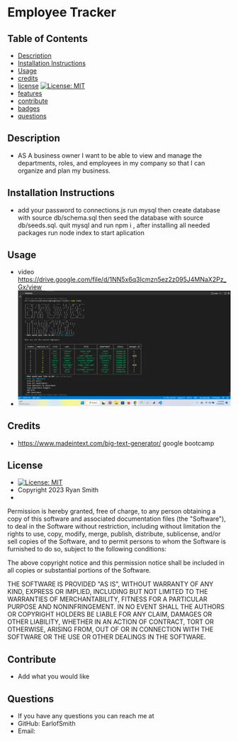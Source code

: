   # Employee Tracker
  ## Table of Contents
  * [Description](#description)
  * [Installation Instructions](#installation-instructions)
  * [Usage](#usage) 
  * [credits](#credits)
  * [license](#license) [![License: MIT](https://img.shields.io/badge/License-MIT-blue.svg)](https://opensource.org/licenses/MIT)
  * [features](#features)
  * [contribute](#contribute)
  * [badges](#badges)
  * [questions](#questions)


  ## Description
  *  AS A business owner I want to be able to view and manage the departments, roles, and employees in my company so that I can organize and plan my business.

  ## Installation Instructions
  * add your password to connections.js run mysql then create database with source  db/schema.sql then seed the database with source db/seeds.sql. quit mysql and run npm i , after installing all needed packages run node index to start aplication

  ## Usage
  * video https://drive.google.com/file/d/1NN5x6q3Icmzn5ez2z095J4MNaX2Pz_Gx/view
  * ![deployed page](./db/app.png)

  ## Credits 
  * https://www.madeintext.com/big-text-generator/  google bootcamp 

  ## License
  *  [![License: MIT](https://img.shields.io/badge/License-MIT-blue.svg)](https://opensource.org/licenses/MIT) 
  * Copyright 2023 Ryan Smith
  * 

  Permission is hereby granted, free of charge, to any person obtaining a copy of this software and associated documentation files (the "Software"), to deal in the Software without restriction, including without limitation the rights to use, copy, modify, merge, publish, distribute, sublicense, and/or sell copies of the Software, and to permit persons to whom the Software is furnished to do so, subject to the following conditions:
  
  The above copyright notice and this permission notice shall be included in all copies or substantial portions of the Software.
  
  THE SOFTWARE IS PROVIDED "AS IS", WITHOUT WARRANTY OF ANY KIND, EXPRESS OR IMPLIED, INCLUDING BUT NOT LIMITED TO THE WARRANTIES OF MERCHANTABILITY, FITNESS FOR A PARTICULAR PURPOSE AND NONINFRINGEMENT. IN NO EVENT SHALL THE AUTHORS OR COPYRIGHT HOLDERS BE LIABLE FOR ANY CLAIM, DAMAGES OR OTHER LIABILITY, WHETHER IN AN ACTION OF CONTRACT, TORT OR OTHERWISE, ARISING FROM, OUT OF OR IN CONNECTION WITH THE SOFTWARE OR THE USE OR OTHER DEALINGS IN THE SOFTWARE.

  ## Contribute
  * Add what you would like

  ## Questions
  * If you have any questions you can reach me at
  * GitHub: EarlofSmith
  * Email: 